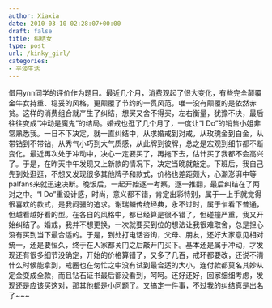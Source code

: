 ```yaml
---
author: Xiaxia
date: 2010-03-10 02:28:07+00:00
draft: false
title: 纠结女
type: post
url: /kinky_girl/
categories:
- 平淡生活
---
```


借用ynn同学的评价作为题目。最近几个月，消费观起了很大变化，有些完全颠覆金牛女持重、稳妥的风格，更颠覆了节约的一贯风范，唯一没有颠覆的是依然赤贫。这样的消费组合就产生了纠结，想买又舍不得买，左右衡量，犹豫不决，最后往往变成“冲动是魔鬼”的结局。婚戒也逛了几个月了，一度让“I Do”的销售小姐非常熟悉我。一日不下决定，就一直纠结中，从求婚戒到对戒，从玫瑰金到白金，从带钻到不带钻，从秀气小巧到大气质感，从此牌到彼牌，总之是宏观到细节都不断变化。最近再次处于冲动中，决心一定要买了，再拖下去，估计买了我都不会高兴了。于是，在昨天中午发现又上新款的情况下，决定当晚就敲定。下班后，我自己先到处逛逛，不想又发现很多其他牌子和款式，价格也差距颇大，心潮澎湃中等palfans来就迅速决断。晚饭后，一起开始逐一考察，逐一推翻，最后纠结在了两对之中。“I Do”重设计感，时尚，意义都不错，肯定出彩特别，属于一上手就觉得很喜欢的款式，是我闷骚的追求。谢瑞麟传统经典，永不过时，属于乍看下普通，但越看越好看的型。在各自的风格中，都已经算是很不错了，但碰撞严重，我又开始纠结了。婚戒，我并不想更换，一次就要买到位的想法让我很难取舍，总是担心没有买到当下最合适的。于是，到处打电话咨询，父母、朋友，还好大家意见相对统一，还是要恒久，终于在人家都关门之后敲开门买下。基本还是属于冲动，才发现还有很多细节没确定，开始的价格算错了，又多了几百，戒环都要改，还说不清什么时候能拿到，戒圈也在匆忙之中没有试到最合适的大小，连付款都莫名其妙从定金变成全款，而且钻石证书最后都没看到，呵呵。还好还好，回家细细考虑，发现还是应该买这对，那其他都是小问题了。又搞定一件事，不过我的纠结真是出名了~~~  
  

